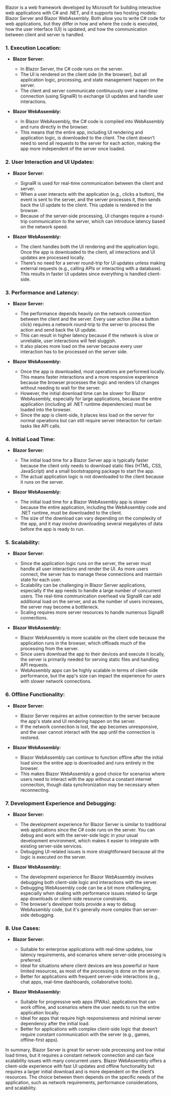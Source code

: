 Blazor is a web framework developed by Microsoft for building interactive web applications with C# and .NET, and it supports two hosting models: Blazor Server and Blazor WebAssembly. Both allow you to write C# code for web applications, but they differ in how and where the code is executed, how the user interface (UI) is updated, and how the communication between client and server is handled.

### 1. Execution Location:

- **Blazor Server:**
  - In Blazor Server, the C# code runs on the server.
  - The UI is rendered on the client side (in the browser), but all application logic, processing, and state management happen on the server.
  - The client and server communicate continuously over a real-time connection (using SignalR) to exchange UI updates and handle user interactions.

- **Blazor WebAssembly:**
  - In Blazor WebAssembly, the C# code is compiled into WebAssembly and runs directly in the browser.
  - This means that the entire app, including UI rendering and application logic, is downloaded to the client. The client doesn't need to send all requests to the server for each action, making the app more independent of the server once loaded.

### 2. User Interaction and UI Updates:

- **Blazor Server:**
  - SignalR is used for real-time communication between the client and server.
  - When a user interacts with the application (e.g., clicks a button), the event is sent to the server, and the server processes it, then sends back the UI update to the client. This update is rendered in the browser.
  - Because of the server-side processing, UI changes require a round-trip communication to the server, which can introduce latency based on the network speed.

- **Blazor WebAssembly:**
  - The client handles both the UI rendering and the application logic. Once the app is downloaded to the client, all interactions and UI updates are processed locally.
  - There’s no need for a server round-trip for UI updates unless making external requests (e.g., calling APIs or interacting with a database). This results in faster UI updates since everything is handled client-side.

### 3. Performance and Latency:

- **Blazor Server:**
  - The performance depends heavily on the network connection between the client and the server. Every user action (like a button click) requires a network round-trip to the server to process the action and send back the UI update.
  - This can result in higher latency because if the network is slow or unreliable, user interactions will feel sluggish.
  - It also places more load on the server because every user interaction has to be processed on the server side.

- **Blazor WebAssembly:**
  - Once the app is downloaded, most operations are performed locally. This means faster interactions and a more responsive experience because the browser processes the logic and renders UI changes without needing to wait for the server.
  - However, the initial download time can be slower for Blazor WebAssembly, especially for large applications, because the entire application (including all .NET runtime dependencies) must be loaded into the browser.
  - Since the app is client-side, it places less load on the server for normal operations but can still require server interaction for certain tasks like API calls.

### 4. Initial Load Time:

- **Blazor Server:**
  - The initial load time for a Blazor Server app is typically faster because the client only needs to download static files (HTML, CSS, JavaScript) and a small bootstrapping package to start the app.
  - The actual application logic is not downloaded to the client because it runs on the server.

- **Blazor WebAssembly:**
  - The initial load time for a Blazor WebAssembly app is slower because the entire application, including the WebAssembly code and .NET runtime, must be downloaded to the client.
  - The size of the download can vary depending on the complexity of the app, and it may involve downloading several megabytes of data before the app is ready to run.

### 5. Scalability:

- **Blazor Server:**
  - Since the application logic runs on the server, the server must handle all user interactions and render the UI. As more users connect, the server has to manage these connections and maintain state for each user.
  - Scalability can be challenging in Blazor Server applications, especially if the app needs to handle a large number of concurrent users. The real-time communication overhead via SignalR can add additional load on the server, and as the number of users increases, the server may become a bottleneck.
  - Scaling requires more server resources to handle numerous SignalR connections.

- **Blazor WebAssembly:**
  - Blazor WebAssembly is more scalable on the client side because the application runs in the browser, which offloads much of the processing from the server.
  - Since users download the app to their devices and execute it locally, the server is primarily needed for serving static files and handling API requests.
  - WebAssembly apps can be highly scalable in terms of client-side performance, but the app's size can impact the experience for users with slower network connections.

### 6. Offline Functionality:

- **Blazor Server:**
  - Blazor Server requires an active connection to the server because the app's state and UI rendering happen on the server.
  - If the network connection is lost, the app becomes unresponsive, and the user cannot interact with the app until the connection is restored.

- **Blazor WebAssembly:**
  - Blazor WebAssembly can continue to function offline after the initial load since the entire app is downloaded and runs entirely in the browser.
  - This makes Blazor WebAssembly a good choice for scenarios where users need to interact with the app without a constant internet connection, though data synchronization may be necessary when reconnecting.

### 7. Development Experience and Debugging:

- **Blazor Server:**
  - The development experience for Blazor Server is similar to traditional web applications since the C# code runs on the server. You can debug and work with the server-side logic in your usual development environment, which makes it easier to integrate with existing server-side services.
  - Debugging UI-related issues is more straightforward because all the logic is executed on the server.

- **Blazor WebAssembly:**
  - The development experience for Blazor WebAssembly involves debugging both client-side logic and interactions with the server.
  - Debugging WebAssembly code can be a bit more challenging, especially when dealing with performance issues related to large app downloads or client-side resource constraints.
  - The browser's developer tools provide a way to debug WebAssembly code, but it's generally more complex than server-side debugging.

### 8. Use Cases:

- **Blazor Server:**
  - Suitable for enterprise applications with real-time updates, low latency requirements, and scenarios where server-side processing is preferred.
  - Ideal for situations where client devices are less powerful or have limited resources, as most of the processing is done on the server.
  - Better for applications with frequent server-side interactions (e.g., chat apps, real-time dashboards, collaborative tools).

- **Blazor WebAssembly:**
  - Suitable for progressive web apps (PWAs), applications that can work offline, and scenarios where the user needs to run the entire application locally.
  - Ideal for apps that require high responsiveness and minimal server dependency after the initial load.
  - Better for applications with complex client-side logic that doesn’t require constant communication with the server (e.g., games, offline-first apps).

In summary, Blazor Server is great for server-side processing and low initial load times, but it requires a constant network connection and can face scalability issues with many concurrent users. Blazor WebAssembly offers a client-side experience with fast UI updates and offline functionality but requires a larger initial download and is more dependent on the client’s resources. The choice between them depends on the specific needs of the application, such as network requirements, performance considerations, and scalability.